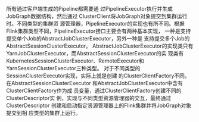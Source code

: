 所有通过客户端生成的Pipeline都需要通 过PipelineExecutor执行并生成JobGraph数据结构，然后通过 ClusterClient将JobGraph对象提交到集群运行时。不同类型的集群资 源管理器，PipelineExecutor的实现也有所不同。根据 Flink集群类型不同，PipelineExecutor接口主要会有两种基本实现， 一种是支持提交单个Job的AbstractJobClusterExecutor，另外一种是 支持提交多个Job的AbstractSessionClusterExecutor。 AbstractJobClusterExecutor的实现类只有 YarnJobClusterExecutor，而AbstractSessionClusterExecutor的实 现类有KubernetesSessionClusterExecutor、RemoteExecutor和 YarnSessionClusterExecutor三种类型。
对于不同类型的SessionClusterExecutor实现，实际上就是创建 的ClusterClientFactory不同。在AbstractSessionClusterExecutor 和AbstractJobClusterExecutor中含有ClusterClientFactory作为成 员变量，通过ClusterClientFactory创建不同的ClusterDescriptor实 例，实现与不同类型资源管理器的交互，最终通过ClusterDescriptor 创建和启动指定资源管理器上的Flink集群并将JobGraph对象提交到相 应类型的集群上运行。